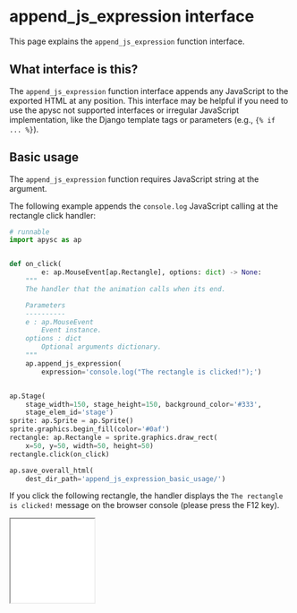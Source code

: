 # append_js_expression interface

This page explains the `append_js_expression` function interface.

## What interface is this?

The `append_js_expression` function interface appends any JavaScript to the exported HTML at any position. This interface may be helpful if you need to use the apysc not supported interfaces or irregular JavaScript implementation, like the Django template tags or parameters (e.g., `{% if ... %}`).

## Basic usage

The `append_js_expression` function requires JavaScript string at the argument.

The following example appends the `console.log` JavaScript calling at the rectangle click handler:

```py
# runnable
import apysc as ap


def on_click(
        e: ap.MouseEvent[ap.Rectangle], options: dict) -> None:
    """
    The handler that the animation calls when its end.

    Parameters
    ----------
    e : ap.MouseEvent
        Event instance.
    options : dict
        Optional arguments dictionary.
    """
    ap.append_js_expression(
        expression='console.log("The rectangle is clicked!");')


ap.Stage(
    stage_width=150, stage_height=150, background_color='#333',
    stage_elem_id='stage')
sprite: ap.Sprite = ap.Sprite()
sprite.graphics.begin_fill(color='#0af')
rectangle: ap.Rectangle = sprite.graphics.draw_rect(
    x=50, y=50, width=50, height=50)
rectangle.click(on_click)

ap.save_overall_html(
    dest_dir_path='append_js_expression_basic_usage/')
```

If you click the following rectangle, the handler displays the `The rectangle is clicked!` message on the browser console (please press the F12 key).

<iframe src="static/append_js_expression_basic_usage/index.html" width="150" height="150"></iframe>
